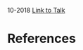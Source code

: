 

10-2018
[Link to Talk](https://www.churchofjesuschrist.org/study/general-conference/2018/10/womens-session?lang=eng)



# References
